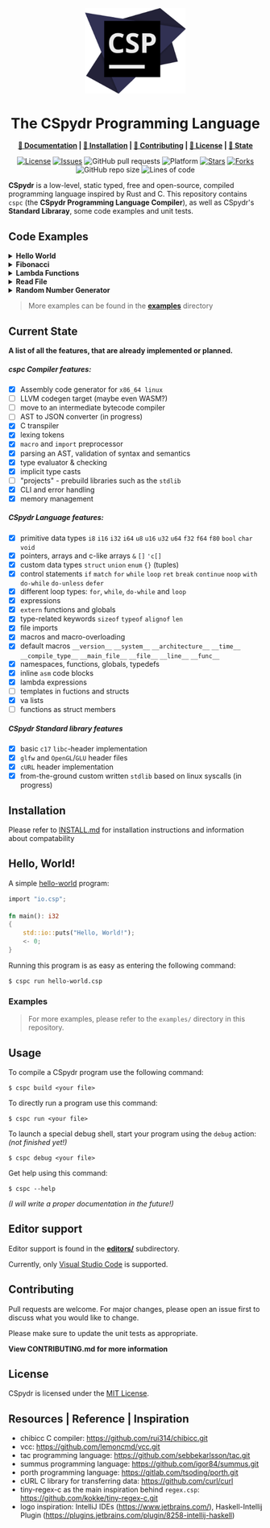 <div align="center">

<p>
<img width="200" src="./assets/csp-logo-big.svg"></img>
</p>

<h1>The CSpydr Programming Language</h1>

**[📑 Documentation](https://github.com/spydr06/cspydr/wiki) |
[💾 Installation](./INSTALL.md) |
[🤝 Contributing](./CONTRIBUTING.md) |
[📜 License](./LICENSE) |
[🔄 State](#current-state)**

[![License](https://img.shields.io/github/license/spydr06/cspydr?style=flat-square)](https://github.com/Spydr06/CSpydr/blob/main/LICENSE)
[![Issues](https://img.shields.io/github/issues/spydr06/cspydr?style=flat-square)](https://github.com/Spydr06/CSpydr/issues)
![GitHub pull requests](https://img.shields.io/github/issues-pr/spydr06/cspydr?style=flat-square)
![Platform](https://img.shields.io/badge/platform-linux_x86__64-blueviolet?style=flat-square)
[![Stars](https://img.shields.io/github/stars/spydr06/cspydr?style=flat-square)](https://github.com/Spydr06/CSpydr/stargazers)
[![Forks](https://img.shields.io/github/forks/spydr06/cspydr?style=flat-square)](https://github.com/Spydr06/CSpydr/network/members)
![GitHub repo size](https://img.shields.io/github/repo-size/spydr06/cspydr?style=flat-square)
![Lines of code](https://raster.shields.io/tokei/lines/github/spydr06/CSpydr?style=flat-square)

</div>

**CSpydr** is a low-level, static typed, free and open-source, compiled programming language inspired by Rust and C. This repository contains `cspc` (the **CSpydr Programming Language Compiler**), as well as CSpydr's **Standard Libraray**, some code examples and unit tests. 

## Code Examples

<details>
<summary><b>Hello World</b></summary>

### [helloworld.csp](examples/traditional/helloworld.csp)
![](examples/assets/img/helloworld.png)
</details>

<details>
<summary><b>Fibonacci</b></summary>

### [fibonacci.csp](examples/traditional/fibonacci.csp)
![](examples/assets/img/fibonacci.png)
</details>

<details>
<summary><b>Lambda Functions</b></summary>

### [lambda.csp](examples/language/lambda.csp)
![](examples/assets/img/lambda.png)
</details>

<details>
<summary><b>Read File</b></summary>

### [read_file.csp](examples/std/read_file.csp)
![](examples/assets/img/read_file.png)
</details>

<details>
<summary><b>Random Number Generator</b></summary>

### [random.csp](examples/std/rand.csp)
![](examples/assets/img/random.png)
</details>

> More examples can be found in the [**examples**](./examples/) directory

## Current State

**A list of all the features, that are already implemented or planned.**

##### cspc Compiler features:
- [x] Assembly code generator for `x86_64 linux`
- [ ] LLVM codegen target (maybe even WASM?)
- [ ] move to an intermediate bytecode compiler
- [ ] AST to JSON converter (in progress)
- [x] C transpiler
- [x] lexing tokens
- [x] `macro` and `import` preprocessor
- [x] parsing an AST, validation of syntax and semantics
- [x] type evaluator & checking
- [x] implicit type casts
- [ ] "projects" - prebuild libraries such as the `stdlib`
- [x] CLI and error handling
- [x] memory management

##### CSpydr Language features:
- [x] primitive data types `i8` `i16` `i32` `i64` `u8` `u16` `u32` `u64` `f32` `f64` `f80` `bool` `char` `void`
- [x] pointers, arrays and c-like arrays `&` `[]` `'c[]`
- [x] custom data types `struct` `union` `enum` `{}` (tuples)
- [x] control statements `if` `match` `for` `while` `loop` `ret` `break` `continue` `noop` `with` `do-while` `do-unless` `defer`
- [x] different loop types: `for`, `while`, `do-while` and `loop`
- [x] expressions
- [x] `extern` functions and globals
- [x] type-related keywords `sizeof` `typeof` `alignof` `len`
- [x] file imports
- [x] macros and macro-overloading
- [x] default macros `__version__` `__system__` `__architecture__` `__time__` `__compile_type__` `__main_file__` `__file__` `__line__` `__func__` 
- [x] namespaces, functions, globals, typedefs
- [x] inline `asm` code blocks
- [x] lambda expressions
- [ ] templates in fuctions and structs
- [x] va lists
- [ ] functions as struct members

##### CSpydr Standard library features
- [x] basic `c17` `libc`-header implementation
- [x] `glfw` and `OpenGL`/`GLU` header files 
- [x] `cURL` header implementation 
- [x] from-the-ground custom written `stdlib` based on linux syscalls (in progress)

## Installation

Please refer to [INSTALL.md](./INSTALL.md) for installation instructions and information about compatability

## Hello, World!

A simple [hello-world](./examples/traditional/helloworld.csp) program:

```rust
import "io.csp";

fn main(): i32
{
    std::io::puts("Hello, World!");
    <- 0;
}
```

Running this program is as easy as entering the following command:
```console
$ cspc run hello-world.csp
```

### Examples

> For more examples, please refer to the `examples/` directory in this repository.

## Usage

To compile a CSpydr program use the following command:
```console
$ cspc build <your file>
```
To directly run a program use this command:
```console
$ cspc run <your file>
```
To launch a special debug shell, start your program using the `debug` action:
<br/>
*(not finished yet!)*
```console
$ cspc debug <your file>
```

Get help using this command:
```console
$ cspc --help
```

*(I will write a proper documentation in the future!)*

## Editor support

Editor support is found in the **[editors/](./editors)** subdirectory.

Currently, only [Visual Studio Code](https://code.visualstudio.com/) is supported.

## Contributing
Pull requests are welcome. For major changes, please open an issue first to discuss what you would like to change.

Please make sure to update the unit tests as appropriate.

**View CONTRIBUTING.md for more information**

## License
CSpydr is licensed under the [MIT License](https://mit-license.org/).

## Resources | Reference | Inspiration

- chibicc C compiler: https://github.com/rui314/chibicc.git
- vcc: https://github.com/lemoncmd/vcc.git
- tac programming language: https://github.com/sebbekarlsson/tac.git
- summus programming language: https://github.com/igor84/summus.git
- porth programming language: https://gitlab.com/tsoding/porth.git
- cURL C library for transferring data: https://github.com/curl/curl
- tiny-regex-c as the main inspiration behind `regex.csp`: https://github.com/kokke/tiny-regex-c.git
- logo inspiration: IntelliJ IDEs (https://www.jetbrains.com/),
                    Haskell-Intellij Plugin (https://plugins.jetbrains.com/plugin/8258-intellij-haskell)
